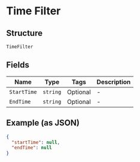 
# Time Filter

## Structure

`TimeFilter`

## Fields

| Name | Type | Tags | Description |
|  --- | --- | --- | --- |
| `StartTime` | `string` | Optional | - |
| `EndTime` | `string` | Optional | - |

## Example (as JSON)

```json
{
  "startTime": null,
  "endTime": null
}
```

